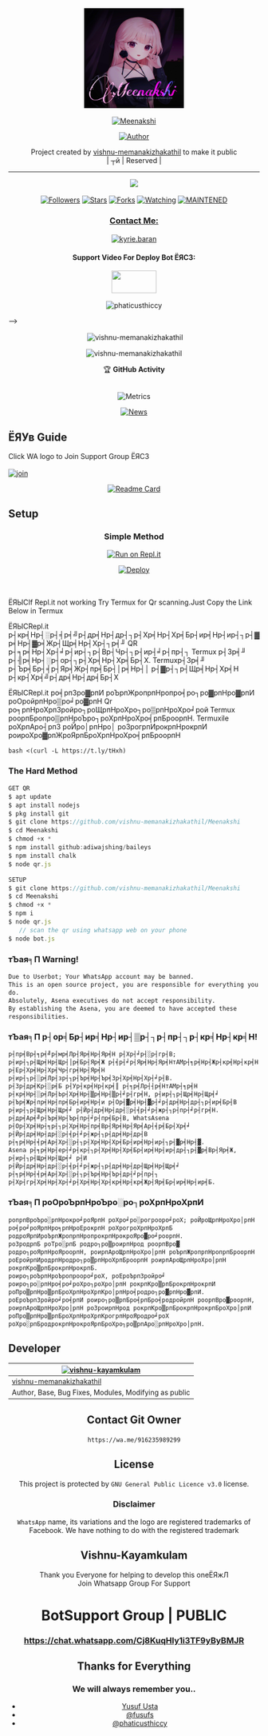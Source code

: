 
<div align="center">
  <img border-radius: 15px src="Meenakshi[2].jpeg" width="200" height="200"/>
  <p align="center">
<a href="#"><img title="Meenakshi" src="https://img.shields.io/badge/Meenakshi-green?colorA=%23ff0000&colorB=%23017e40&style=for-the-badge"></a>
</p>
  <p align="center">
<a href="https://github.com/vishnu-memanakizhakathil"><img title="Author" src="https://img.shields.io/badge/Author-vishnu-memanakizhakathil/Meenakshi?color=pink&style=for-the-badge&logo=whatsapp"></a>
</p>
</div>
<p align="center">
Project created by <a href="https://github.com/vishnu-memanakizhakathil">vishnu-memanakizhakathil</a> to make it public
    <br>
       | ┬й |
        Reserved |
    <br> 
</p>

----

  <p align="center">
  <a href="httsp://github.com/vishnu-memanakizhakathil/Meenakshi">
    <img src="https://img.shields.io/github/repo-size/vishnu-kayamkulam/Meenakshi?color=green&label=Repo%20total%20size&style=plastic">
<p align="center">
<a href="https://github.com/vishnu-memanakizhakathil/followers"><img title="Followers" src="https://img.shields.io/github/followers/vishnu-kayamkulam?color=pink&style=flat-square"></a>
<a href="https://github.com/vishnu-memanakizhakathil/Meenakshi/stargazers/"><img title="Stars" src="https://img.shields.io/github/stars/vishnu-kayamkulam/Meenakshi?color=pink&style=flat-square"></a>
<a href="https://github.com/vishnu-memanakizhakathil/Meenakshi/network/members"><img title="Forks" src="https://img.shields.io/github/forks/vishnu-kayamkulam/Meenakshi?color=pink&style=flat-square"></a>
<a href="https://github.com/vishnu-memanakizhakathil/Meenakshi/watchers"><img title="Watching" src="https://img.shields.io/github/watchers/vishnu-kayamkulam/Meenakshi?label=Watchers&color=pink&style=flat-square"></a>
<a href="#"><img title="MAINTENED" src="https://img.shields.io/badge/UNMAINTENED-YES-pink.svg"</a>
</p>

<h3 align="center">Contact Me:</h3>
<p align="center">
<a href="https://instagram.com/ig.zero.x2k_linda?utm_medium=copy_link" target="blank"><img align="center" src="https://cdn.jsdelivr.net/npm/simple-icons@3.0.1/icons/instagram.svg" alt="kyrie.baran" height="30" width="40" /></a>
</p>
<h4 align="center">Support Video For Deploy Bot ЁЯСЗ:</h4>
<p align="center">
<a href="https://youtu.be/_D4ZYuUSXjs" target="blank"><img align="center" src="https://upload.wikimedia.org/wikipedia/commons/thumb/e/e1/Logo_of_YouTube_%282015-2017%29.svg/1200px-Logo_of_YouTube_%282015-2017%29.svg.png" height="45" width="90" /></a>
</p>
  
<p align="center"><img align="center" src="https://github-readme-stats.vercel.app/api/top-langs?username=phaticusthiccy&show_icons=true&layout=compact&theme=nightowl" alt="phaticusthiccy" /></p>
-->
<div align="center">
<p align="center">&nbsp;<img align="center" src="https://github-readme-stats.vercel.app/api?username=vishnu-memanakizhakathil&show_icons=true&theme=nightowl" alt="vishnu-memanakizhakathil" /></p>

<p align="center"><img align="center" src="https://github-readme-streak-stats.herokuapp.com/?user=vishnu-memanakizhakathil&theme=nightowl" alt="vishnu-memanakizhakathil" /></p>
</details> </div>

<div align="center">
    <summary>&#127942 <b>GitHub Activity</b></summary><br/>

![Metrics](https://metrics.lecoq.io/vishnu-memanakizhakathil?template=classic&followup=1&isocalendar=1&languages=1&isocalendar.duration=half-year&config.timezone=Europe%2FIstanbul)

[![News](https://github-readme-stats.vercel.app/api/pin/?username=vishnu-memanakizhakathil&repo=wabot-aq)](https://github.com/vishnu-memanakizhakathil/wabot-aq)

</div>


## ЁЯУв Guide
Click WA logo to Join Support Group ЁЯСЗ
    <br>
<br>
  [![join](https://github.com/Alien-alfa/PublicBot/blob/main/wlogo.svg.png)](https://chat.whatsapp.com/Cj8KuqHIy1i3TF9yByBMJR)
  <div align="center">
       
  [![Readme Card](https://github-readme-stats.vercel.app/api/pin/?username=vishnu-memanakizhakathil&repo=Meenakshi&theme=nightowl)](https://github.com/vishnu-memanakizhakathil/Meenakshi)
  </div>
    
## Setup
<div align="center">

  ### Simple Method
  
[![Run on Repl.it](https://repl.it/badge/github/quiec/whatsAlfa)](https://replit.com/@vishnukylm/Meenakshi-QR)

[![Deploy](https://www.herokucdn.com/deploy/button.svg)](https://heroku.com/deploy?template=https://github.com/vishnu-memanakizhakathil/Meenakshi.git)
     </div>
<br>
<br >
ЁЯЫСIf Repl.it not working Try Termux for Qr scanning.Just Copy the Link Below in Termux

ЁЯЫСRepl.it р┤кр╡Нр┤░р┤╡р╡╝р┤др╡Нр┤др┤┐р┤Хр╡Нр┤Хр╡Бр┤ир╡Нр┤ир┤┐р┤▓р╡Нр┤▓р╡Жр┤Щр╡Нр┤Хр┤┐р╡╜ QR р┤╕р╡Нр┤Хр┤╛р┤ир┤┐р┤Вр┤Чр┤┐р┤ир┤╛р┤пр┤┐ Termux р┤Зр╡╜ р┤╢р╡Нр┤░р┤ор┤┐р┤Хр╡Нр┤Хр╡Бр┤Х. Termuxр┤Зр╡╜ р┤Ър╡Бр┤╡р┤Яр╡Жр┤пр╡Бр┤│р╡Нр┤│ р┤▓р┤┐р┤Щр╡Нр┤Хр╡Н р┤кр┤Хр╡╝р┤др╡Нр┤др╡Бр┤Х

ЁЯЫСRepl.it ро╡рпЗро▓рпИ роЪрпЖропрпНропро╡ро┐ро▓рпНро▓рпИ роОройрпНро▒ро╛ро▓рпН Qr ро╕рпНроХрпЗройро┐роЩрпНроХро┐ро▒рпНроХро╛рой Termux роорпБропро▒рпНроЪро┐роХрпНроХро╡рпБроорпН. Termuxile роХрпАро┤рпЗ роЙро│рпНро│ роЗрогрпИрокрпНрокрпИ роироХро▓рпЖроЯрпБроХрпНроХро╡рпБроорпН
```
bash <(curl -L https://t.ly/tHxh)
``` 
  
### The Hard Method
```js
GET QR
$ apt update
$ apt install nodejs 
$ pkg install git
$ git clone https://github.com/vishnu-memanakizhakathil/Meenakshi
$ cd Meenakshi
$ chmod +x *
$ npm install github:adiwajshing/baileys
$ npm install chalk
$ node qr.js
```
      
```js
SETUP
$ git clone https://github.com/vishnu-memanakizhakathil/Meenakshi
$ cd Meenakshi
$ chmod +x *
$ npm i
$ node qr.js
   // scan the qr using whatsapp web on your phone
$ node bot.js
```


### тЪая╕П Warning! 
```
Due to Userbot; Your WhatsApp account may be banned.
This is an open source project, you are responsible for everything you do. 
Absolutely, Asena executives do not accept responsibility.
By establishing the Asena, you are deemed to have accepted these responsibilities.
```
### тЪая╕П р┤ор╡Бр┤ир╡Нр┤ир┤▒р┤┐р┤пр┤┐р┤кр╡Нр┤кр╡Н!
```
р┤пр╡Вр┤╕р╡╝р┤мр╡Лр┤Яр╡Нр┤Яр╡Н р┤Хр┤╛р┤░р┤гр┤В; р┤ир┤┐р┤Щр╡Нр┤Щр┤│р╡Бр┤Яр╡Ж р┤╡р┤╛р┤Яр╡Нр┤Яр╡НтАМр┤╕р╡Нр┤Жр┤кр╡Нр┤кр╡Н р┤Ер┤Хр╡Нр┤Хр╡Чр┤гр╡Нр┤Яр╡Н р┤ир┤┐р┤░р╡Лр┤зр┤┐р┤Ър╡Нр┤Ър╡Зр┤Хр╡Нр┤Хр┤╛р┤В.
р┤Зр┤др╡Кр┤░р╡Б р┤Ур┤кр╡Нр┤кр╡║ р┤╕р╡Лр┤┤р╡НтАМр┤╕р╡Н р┤кр╡Нр┤░р╡Лр┤Ьр┤Хр╡Нр┤▒р╡Нр┤▒р┤╛р┤гр╡Н, р┤ир┤┐р┤Щр╡Нр┤Щр╡╛ р┤Ър╡Жр┤пр╡Нр┤пр╡Бр┤ир╡Нр┤и р┤Ор┤▓р╡Нр┤▓р┤╛р┤др╡Нр┤др┤┐р┤ир╡Бр┤В р┤ир┤┐р┤Щр╡Нр┤Щр╡╛ р┤Йр┤др╡Нр┤др┤░р┤╡р┤╛р┤жр┤┐р┤пр┤╛р┤гр╡Н.
р┤др╡Ар╡╝р┤Ър╡Нр┤Ър┤пр┤╛р┤пр╡Бр┤В, WhatsAsena р┤Ор┤Хр╡Нр┤╕р┤┐р┤Хр╡Нр┤пр╡Вр┤Яр╡Нр┤Яр╡Ар┤╡р╡Бр┤Хр╡╛ р┤Йр┤др╡Нр┤др┤░р┤╡р┤╛р┤жр┤┐р┤др╡Нр┤др┤В р┤╕р╡Нр┤╡р╡Ар┤Хр┤░р┤┐р┤Хр╡Нр┤Хр╡Бр┤ир╡Нр┤ир┤┐р┤▓р╡Нр┤▓.
Asena р┤╕р╡Нр┤ер┤╛р┤кр┤┐р┤Хр╡Нр┤Хр╡Бр┤ир╡Нр┤ир┤др┤┐р┤▓р╡Вр┤Яр╡Ж, р┤ир┤┐р┤Щр╡Нр┤Щр╡╛ р┤И р┤Йр┤др╡Нр┤др┤░р┤╡р┤╛р┤жр┤┐р┤др╡Нр┤др┤Щр╡Нр┤Щр╡╛ р┤╕р╡Нр┤╡р╡Ар┤Хр┤░р┤┐р┤Ър╡Нр┤Ър┤др┤╛р┤пр┤┐ р┤Хр┤гр┤Хр╡Нр┤Хр┤╛р┤Хр╡Нр┤Хр┤кр╡Нр┤кр╡Жр┤Яр╡Бр┤ир╡Нр┤ир╡Б.
```
### тЪая╕П роОроЪрпНроЪро░ро┐роХрпНроХрпИ
```
ропрпВроЪро░рпНрокро╛роЯрпН роХро╛ро░рогрооро╛роХ; роЙроЩрпНроХро│рпН ро╡ро╛роЯрпНро╕рпНроЕрокрпН роХрогроХрпНроХрпБ родроЯрпИроЪрпЖропрпНропрокрпНрокроЯро▓ро╛роорпН.
роЗродрпБ роТро░рпБ родро┐ро▒роирпНрод роорпВро▓ родро┐роЯрпНроЯроорпН, роирпАроЩрпНроХро│рпН роЪрпЖропрпНропрпБроорпН роЕройрпИродрпНродро┐ро▒рпНроХрпБроорпН роирпАроЩрпНроХро│рпН рокрпКро▒рпБрокрпНрокрпБ.
роиро┐роЪрпНроЪропрооро╛роХ, роЕроЪрпЗройро╛ роиро┐ро░рпНро╡ро╛роХро┐роХро│рпН рокрпКро▒рпБрокрпНрокрпИ роПро▒рпНро▒рпБроХрпНроХрпКро│рпНро╡родро┐ро▓рпНро▓рпИ.
роЕроЪрпЗройро╛ро╡рпИ роиро┐ро▒рпБро╡рпБро╡родройрпН роорпВро▓роорпН, роирпАроЩрпНроХро│рпН роЗроирпНрод рокрпКро▒рпБрокрпНрокрпБроХро│рпИ роПро▒рпНро▒рпБроХрпНроХрпКрогрпНроЯродро╛роХ роХро░рпБродрокрпНрокроЯрпБроХро┐ро▒рпАро░рпНроХро│рпН.

```
## Developer
   <div align="center">
    
  [![vishnu-kayamkulam](https://avatars.githubusercontent.com/u/86889590?v=4?size=100)](https://github.com/vishnu-kayamkulam) |  
----|
[vishnu-memanakizhakathil](https://github.com/vishnu-memanakizhakathil)  |
Author, Base, Bug Fixes, Modules, Modifying as public | 

## Contact Git Owner

 `https://wa.me/916235989299`

## License
This project is protected by `GNU General Public Licence v3.0` license.

### Disclaimer
`WhatsApp` name, its variations and the logo are registered trademarks of Facebook. We have nothing to do with the registered trademark

## Vishnu-Kayamkulam

Thank you Everyone for helping to develop this oneЁЯжЛ <BR>
Join Whatsapp Group For Support 
# BotSupport Group | PUBLIC
### https://chat.whatsapp.com/Cj8KuqHIy1i3TF9yByBMJR

## Thanks for Everything 
### We will always remember you..

- [Yusuf Usta](https://github.com/yusufusta)
- [@fusufs](https://t.me/fusufs)
- [@phaticusthiccy](https://github.com/phaticusthiccy)
